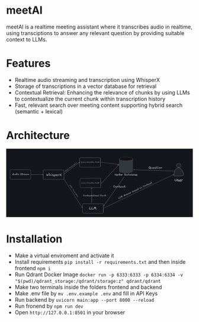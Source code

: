 # meetAI

meetAI is a realtime meeting assistant where it transcribes audio in realtime, using transciptions to answer any relevant question by providing suitable context to LLMs.


# Features

- Realtime audio streaming and transcription using WhisperX
- Storage of transcriptions in a vector database for retrieval
- Contextual Retrieval: Enhancing the relevance of chunks by using LLMs to contextualize the current chunk within transcription history
- Fast, relevant search over meeting content supporting hybrid search (semantic + lexical)


# Architecture

![](architecture.png)


# Installation

- Make a virtual enviroment and activate it
- Install requirements ```pip install -r requirements.txt``` and then inside frontend ```npm i```
- Run Qdrant Docker Image ```docker run -p 6333:6333 -p 6334:6334 -v "$(pwd)/qdrant_storage:/qdrant/storage:z" qdrant/qdrant```
- Make two terminals inside the folders frontend and backend
- Make .env file by ```mv .env.example .env``` and fill in API Keys
- Run backend by ```uvicorn main:app --port 8000 --reload```
- Run fronend by ```npm run dev```
- Open ```http://127.0.0.1:8501``` in your browser